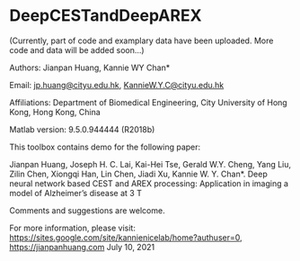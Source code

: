 # DeepCESTandDeepAREX

(Currently, part of code and examplary data have been uploaded. More code and data will be added soon...)

Authors: Jianpan Huang, Kannie WY Chan*

Email: jp.huang@cityu.edu.hk, KannieW.Y.C@cityu.edu.hk

Affiliations: Department of Biomedical Engineering, City University of Hong Kong, Hong Kong, China

Matlab version: 9.5.0.944444 (R2018b)

This toolbox contains demo for the following paper:

Jianpan Huang, Joseph H. C. Lai, Kai-Hei Tse, Gerald W.Y. Cheng, Yang Liu, Zilin Chen, Xiongqi Han, Lin Chen, Jiadi Xu, Kannie W. Y. Chan*. Deep neural network based CEST and AREX processing: Application in imaging a model of Alzheimer’s disease at 3 T

Comments and suggestions are welcome.

For more information, please visit: https://sites.google.com/site/kannienicelab/home?authuser=0, https://jianpanhuang.com
July 10, 2021


